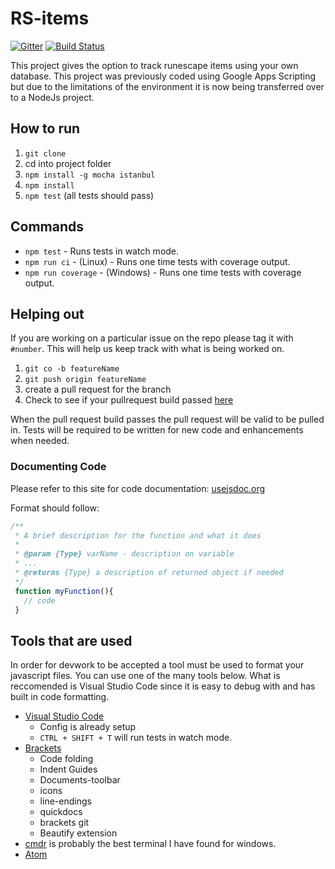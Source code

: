 # RS-items

[![Gitter](https://badges.gitter.im/Join%20Chat.svg)](https://gitter.im/rizowski/rs-items?utm_source=badge&utm_medium=badge&utm_campaign=pr-badge&utm_content=badge) [![Build Status](https://travis-ci.org/rizowski/rs-items.svg?branch=master)](https://travis-ci.org/rizowski/rs-items)

This project gives the option to track runescape items using your own database. This project was previously coded using Google Apps Scripting but due to the limitations of the environment it is now being transferred over to a NodeJs project.

## How to run
1. `git clone`
2. cd into project folder
3. `npm install -g mocha istanbul`
4. `npm install`
5. `npm test` (all tests should pass)

## Commands
  - `npm test` - Runs tests in watch mode.
  - `npm run ci` - (Linux) - Runs one time tests with coverage output.
  - `npm run coverage` - (Windows) - Runs one time tests with coverage output.

## Helping out
If you are working on a particular issue on the repo please tag it with `#number`. This will help us keep track with what is being worked on.

1. `git co -b featureName`
2. `git push origin featureName`
3. create a pull request for the branch
4. Check to see if your pullrequest build passed [here](https://travis-ci.org/rizowski/rs-items/pull_requests)

When the pull request build passes the pull request will be valid to be pulled in. Tests will be required to be written for new code and enhancements when needed.

### Documenting Code
Please refer to this site for code documentation: [usejsdoc.org](http://usejsdoc.org/)

Format should follow:
```javascript
/**
 * A brief description for the function and what it does
 * 
 * @param {Type} varName - description on variable
 * ...
 * @returns {Type} a description of returned object if needed
 */
 function myFunction(){
   // code
 }
```

## Tools that are used
In order for devwork to be accepted a tool must be used to format your javascript files. You can use one of the many tools below. What is reccomended is Visual Studio Code since it is easy to debug with and has built in code formatting.
  - [Visual Studio Code](https://code.visualstudio.com/Download)
    - Config is already setup
    - `CTRL + SHIFT + T` will run tests in watch mode.
  - [Brackets](http://brackets.io/)
    - Code folding
    - Indent Guides
    - Documents-toolbar
    - icons
    - line-endings
    - quickdocs
    - brackets git
    - Beautify extension
  - [cmdr](http://gooseberrycreative.com/cmder/) is probably the best terminal I have found for windows.
  - [Atom](http://atom.io/)
